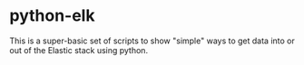 # python-elk
This is a super-basic set of scripts to show "simple" ways to get data into or out of the Elastic stack using python.
